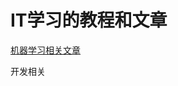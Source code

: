 # IT学习的教程和文章

[机器学习相关文章](https://github.com/sigmeta/ITLearning/blob/master/MachineLearning.md)

开发相关
